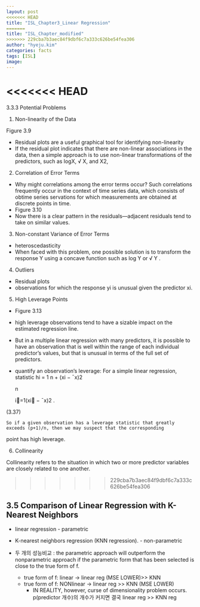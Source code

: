 ```yaml
---
layout: post
<<<<<<< HEAD
title: "ISL_Chapter3_Linear Regression"
=======
title: "ISL_Chapter_modified"
>>>>>>> 229cba7b3aec84f9dbf6c7a333c626be54fea306
author: "hyeju.kim"
categories: facts
tags: [ISL]
image: 
---
```

<<<<<<< HEAD
=======
3.3.3 Potential Problems

1. Non-linearity of the Data

Figure 3.9

- Residual plots are a useful graphical tool for identifying non-linearity
- If the residual plot indicates that there are non-linear associations in the
  data, then a simple approach is to use non-linear transformations of the
  predictors, such as logX,
  √
  X, and X2,



2. Correlation of Error Terms 

- Why might correlations among the error terms occur? Such correlations
  frequently occur in the context of time series data, which consists of obtime
  series
  servations for which measurements are obtained at discrete points in time.
- Figure 3.10
- Now there is a clear pattern in the
  residuals—adjacent residuals tend to take on similar values.

3. Non-constant Variance of Error Terms 

- heteroscedasticity
- When faced with this problem, one possible solution is to transform
  the response Y using a concave function such as log Y or
  √
  Y .

4. Outliers

- Residual plots
- observations for which the response yi is
  unusual given the predictor xi.

5. High Leverage Points 

- Figure 3.13
- high leverage observations tend to have
  a sizable impact on the estimated regression line.
- But in a multiple
  linear regression with many predictors, it is possible to have an observation
  that is well within the range of each individual predictor’s values, but that
  is unusual in terms of the full set of predictors.
- quantify an observation’s leverage:
  For a simple linear regression, statistic
  hi =
  1
  n
  +
  (xi − ¯x)2

  n

  i=1(xi − ¯x)2 .

(3.37)

	So if a given observation has a leverage statistic that greatly 		exceeds (p+1)/n, then we may suspect that the corresponding

point has high leverage.

6. Collinearity 

Collinearity refers to the situation in which two or more predictor variables are closely related to one another.
>>>>>>> 229cba7b3aec84f9dbf6c7a333c626be54fea306





## 3.5 Comparison of Linear Regression with K-Nearest Neighbors

- linear regression - parametric
- K-nearest neighbors regression (KNN regression). - non-parametric



- 두 개의 성능비교 : the parametric approach will outperform the nonparametric approach if the parametric form that has been selected is close to the true form of f.
  - true form of f: linear -> linear  reg  (MSE LOWER)>> KNN
  - true form of f: NONlinear -> linear  reg >> KNN (MSE LOWER)
    - IN REALITY, however, curse of dimensionality problem occurs. p(predictor 개수)의 개수가 커지면 결국 linear reg >> KNN reg












